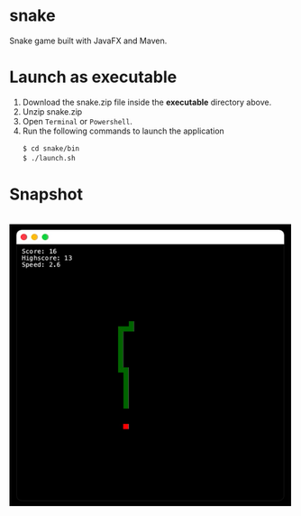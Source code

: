 # snake
Snake game built with JavaFX and Maven.  

# Launch as executable
1. Download the snake.zip file inside the **executable** directory above.
2. Unzip snake.zip
3. Open `Terminal` or `Powershell`.
4. Run the following commands to launch the application
   ```sh
   $ cd snake/bin
   $ ./launch.sh
   ```
# Snapshot
<br>
<img src="https://github.com/karimelkheshen/snake/blob/master/img/snapshot.png" alt="Passgen" height="500" width="500">

